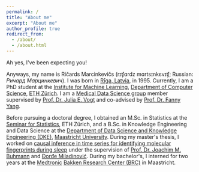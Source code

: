 ```yaml
---
permalink: /
title: "About me"
excerpt: "About me"
author_profile: true
redirect_from: 
  - /about/
  - /about.html
---
```


Ah yes, I've been expecting you! 

Anyways, my name is Ričards Marcinkevičs (rɪʧɑrdz mɑrtsɪnkɛvɪʧ; Russian: *Ричард Марцинкевич*). I was born in [Rīga, Latvia](images/Riga.png), in 1995. Currently, I am a PhD student at the [Institute for Machine Learning](https://ml.inf.ethz.ch/), [Department of Computer Science](https://inf.ethz.ch/), [ETH Zürich](https://ethz.ch/en.html). I am a [Medical Data Science group](https://mds.inf.ethz.ch/) member supervised by [Prof. Dr. Julia E. Vogt](https://mds.inf.ethz.ch/team/detail/julia-vogt) and co-advised by [Prof. Dr. Fanny Yang](https://sml.inf.ethz.ch/group/fannyy/).

Before pursuing a doctoral degree, I obtained an M.Sc. in Statistics at the [Seminar for Statistics](https://math.ethz.ch/sfs), ETH Zürich, and a B.Sc. in Knowledge Engineering and Data Science at the [Department of Data Science and Knowledge Engineering (DKE)](https://www.maastrichtuniversity.nl/research/department-data-science-and-knowledge-engineering-dke), [Maastricht University](https://www.maastrichtuniversity.nl/). During my master's thesis, I worked on [causal inference in time series for identifying molecular fingerprints during sleep](files/Master_Thesis_RMarcinkevics.pdf) under the supervision of [Prof. Dr. Joachim M. Buhmann](https://inf.ethz.ch/people/person-detail.buhmann.html) and [Đorđe Miladinović](https://djordjemila.github.io/). During my bachelor's, I interned for two years at the [Medtronic](https://europe.medtronic.com/xd-en/our-company/key-facts.html) [Bakken Research Center (BRC)](https://www.medtronic.com/nl-nl/about/medtronic-netherlands/bakken-research-center.html) in Maastricht.
